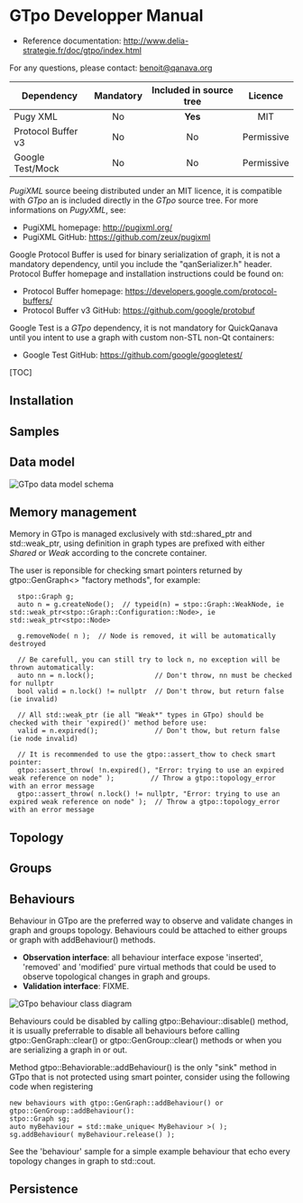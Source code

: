 GTpo Developper Manual
============================

+ Reference documentation: http://www.delia-strategie.fr/doc/gtpo/index.html

For any questions, please contact: benoit@qanava.org

| Dependency                | Mandatory         |   Included in source tree       |   Licence       |
| ---                       | :---:             | :---:                           | :---:           |
| Pugy XML                  | No                |       **Yes**                   |      MIT        |
| Protocol Buffer v3        | No                |       No                        |    Permissive   |
| Google Test/Mock          | No                |       No                        |    Permissive   |

*PugiXML* source beeing distributed under an MIT licence, it is compatible with *GTpo* an is included directly in the *GTpo* source tree. For more informations on *PugyXML*, see:
+ PugiXML homepage: http://pugixml.org/
+ PugiXML GitHub: https://github.com/zeux/pugixml

Google Protocol Buffer is used for binary serialization of graph, it is not a mandatory dependency, until you include the "qanSerializer.h" header. Protocol Buffer homepage and installation instructions could be found on:
+ Protocol Buffer homepage: https://developers.google.com/protocol-buffers/
+ Protocol Buffer v3 GitHub: https://github.com/google/protobuf

Google Test is a *GTpo* dependency, it is not mandatory for QuickQanava until you intent to use a graph with custom non-STL non-Qt containers:
+ Google Test GitHub: https://github.com/google/googletest/

[TOC]

Installation
------------------

Samples
------------------


Data model
------------------

![GTpo data model schema](https://github.com/cneben/GTpo/blob/master/doc/graph-datamodel.png)

Memory management
------------------

  Memory in GTpo is managed exclusively with std::shared_ptr and std::weak_ptr, using definition in graph types are prefixed with either *Shared* or *Weak* according
to the concrete container.

  The user is reponsible for checking smart pointers returned by gtpo::GenGraph<> "factory methods", for example:
~~~~~~~~~~~~~{.cpp}
  stpo::Graph g;
  auto n = g.createNode();	// typeid(n) = stpo::Graph::WeakNode, ie std::weak_ptr<stpo::Graph::Configuration::Node>, ie std::weak_ptr<stpo::Node>
  
  g.removeNode( n );  // Node is removed, it will be automatically destroyed

  // Be carefull, you can still try to lock n, no exception will be thrown automatically:
  auto nn = n.lock();	            // Don't throw, nn must be checked for nullptr
  bool valid = n.lock() != nullptr	// Don't throw, but return false (ie invalid)
  
  // All std::weak_ptr (ie all "Weak*" types in GTpo) should be checked with their 'expired()' method before use:
  valid = n.expired();			    // Don't thow, but return false (ie node invalid)
  
  // It is recommended to use the gtpo::assert_thow to check smart pointer:
  gtpo::assert_throw( !n.expired(), "Error: trying to use an expired weak reference on node" );			// Throw a gtpo::topology_error with an error message
  gtpo::assert_throw( n.lock() != nullptr, "Error: trying to use an expired weak reference on node" );  // Throw a gtpo::topology_error with an error message
~~~~~~~~~~~~~

Topology
------------------

Groups
------------------


Behaviours
-------------

  Behaviour in GTpo are the preferred way to observe and validate changes in graph and groups topology. Behaviours could be attached to either
groups or graph with addBehaviour() methods.

+ **Observation interface**: all behaviour interface expose 'inserted', 'removed' and 'modified' pure virtual methods that could be used to
 observe topological changes in graph and groups.
+ **Validation interface**: FIXME.

![GTpo behaviour class diagram](https://github.com/cneben/GTpo/blob/master/doc/manual/behaviour-class.png)

 Behaviours could be disabled by calling gtpo::Behaviour::disable() method, it is usually preferrable to disable all behaviours before calling gtpo::GenGraph::clear() or
 gtpo::GenGroup::clear() methods or when you are serializing a graph in or out.

 Method gtpo::Behaviorable::addBehaviour() is the only "sink" method in GTpo that is not protected using smart pointer, consider using the following code when registering 
~~~~~~~~~~~~~{.cpp}
new behaviours with gtpo::GenGraph::addBehaviour() or gtpo::GenGroup::addBehaviour():
stpo::Graph sg;
auto myBehaviour = std::make_unique< MyBehaviour >( );
sg.addBehaviour( myBehaviour.release() );
~~~~~~~~~~~~~
 
 See the 'behaviour' sample for a simple example behaviour that echo every topology changes in graph to std::cout.

Persistence
-------------


